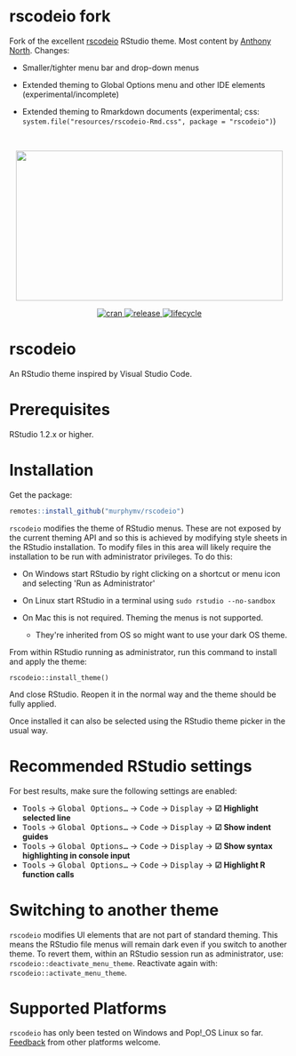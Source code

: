 # rscodeio fork

Fork of the excellent [rscodeio](https://github.com/anthonynorth/rscodeio) RStudio theme. Most content by [Anthony North](https://github.com/anthonynorth). Changes:

-   Smaller/tighter menu bar and drop-down menus

-   Extended theming to Global Options menu and other IDE elements (experimental/incomplete)

-   Extended theming to Rmarkdown documents (experimental; css: `system.file("resources/rscodeio-Rmd.css", package = "rscodeio")`)

<br>

<p align=center>
  <img src="./inst/media/rscodeio.png" width="480" height="270">
</p>

<p align="center">
  <a href="https://cran.r-project.org/package=rscodeio">
    <img src="https://img.shields.io/cran/l/rscodeio?style=flat-square" alt="cran">
  </a>
  <a href="https://github.com/anthonynorth/rscodeio/releases/latest">
    <img src="https://img.shields.io/github/v/release/anthonynorth/rscodeio?sort=semver&style=flat-square" alt="release">
  </a>
  <a href="https://www.tidyverse.org/lifecycle/#experimental">
    <img src="https://img.shields.io/badge/lifecycle-experimental-orange?style=flat-square" alt="lifecycle" />
  </a>
</p>

# rscodeio

An RStudio theme inspired by Visual Studio Code.

# Prerequisites

RStudio 1.2.x or higher.

# Installation

Get the package:

``` r
remotes::install_github("murphymv/rscodeio")
```

`rscodeio` modifies the theme of RStudio menus. These are not exposed by the current theming API and so this is achieved by modifying style sheets in the RStudio installation. To modify files in this area will likely require the installation to be run with administrator privileges. To do this:

-   On Windows start RStudio by right clicking on a shortcut or menu icon and selecting 'Run as Administrator'

-   On Linux start RStudio in a terminal using `sudo rstudio --no-sandbox`

-   On Mac this is not required. Theming the menus is not supported.

    -   They're inherited from OS so might want to use your dark OS theme.

From within RStudio running as administrator, run this command to install and apply the theme:

    rscodeio::install_theme()

And close RStudio. Reopen it in the normal way and the theme should be fully applied.

Once installed it can also be selected using the RStudio theme picker in the usual way.

# Recommended RStudio settings

For best results, make sure the following settings are enabled:

-   <kbd>Tools</kbd> → <kbd>Global Options…</kbd> → <kbd>Code</kbd> → <kbd>Display</kbd> → **☑ Highlight selected line**
-   <kbd>Tools</kbd> → <kbd>Global Options…</kbd> → <kbd>Code</kbd> → <kbd>Display</kbd> → **☑ Show indent guides**
-   <kbd>Tools</kbd> → <kbd>Global Options…</kbd> → <kbd>Code</kbd> → <kbd>Display</kbd> → **☑ Show syntax highlighting in console input**
-   <kbd>Tools</kbd> → <kbd>Global Options…</kbd> → <kbd>Code</kbd> → <kbd>Display</kbd> → **☑ Highlight R function calls**

# Switching to another theme

`rscodeio` modifies UI elements that are not part of standard theming. This means the RStudio file menus will remain dark even if you switch to another theme. To revert them, within an RStudio session run as administrator, use: `rscodeio::deactivate_menu_theme`. Reactivate again with: `rscodeio::activate_menu_theme`.

# Supported Platforms

`rscodeio` has only been tested on Windows and Pop!\_OS Linux so far. [Feedback](https://github.com/anthonynorth/rscodeio/issues) from other platforms welcome.
